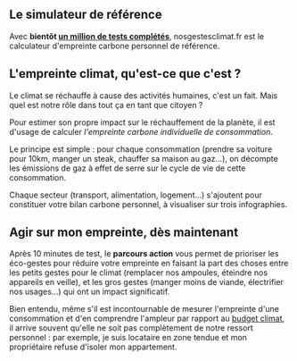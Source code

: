 ## Le simulateur de référence

Avec **bientôt [un million de tests complétés](/stats)**, nosgestesclimat.fr est le calculateur d'empreinte carbone personnel de référence.

## L'empreinte climat, qu'est-ce que c'est ?

Le climat se réchauffe à cause des activités humaines, c'est un fait. Mais quel est notre rôle dans tout ça en tant que citoyen ?

Pour estimer son propre impact sur le réchauffement de la planète, il est d'usage de calculer _l'empreinte carbone individuelle de consommation_.

Le principe est simple : pour chaque consommation (prendre sa voiture pour 10km, manger un steak, chauffer sa maison au gaz...), on décompte les émissions de gaz à effet de serre sur le cycle de vie de cette consommation.

Chaque secteur (transport, alimentation, logement...) s'ajoutent pour constituer votre bilan carbone personnel, à visualiser sur trois infographies.

## Agir sur mon empreinte, dès maintenant

Après 10 minutes de test, le **parcours action** vous permet de prioriser les éco-gestes pour réduire votre empreinte en faisant la part des choses entre les petits gestes pour le climat (remplacer nos ampoules, éteindre nos appareils en veille), et les gros gestes (manger moins de viande, électrifier nos usages...) qui ont un impact significatif.

Bien entendu, même s'il est incontournable de mesurer l'empreinte d'une consommation et d'en comprendre l'ampleur par rapport au [budget climat](https://datagir.ademe.fr/blog/budget-empreinte-carbone-c-est-quoi/), il arrive souvent qu'elle ne soit pas complètement de notre ressort personnel : par exemple, je suis locataire en zone tendue et mon propriétaire refuse d'isoler mon appartement.
